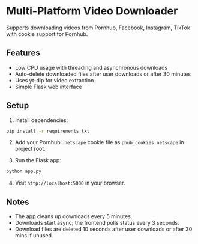 # Multi-Platform Video Downloader

Supports downloading videos from Pornhub, Facebook, Instagram, TikTok with cookie support for Pornhub.

## Features
- Low CPU usage with threading and asynchronous downloads
- Auto-delete downloaded files after user downloads or after 30 minutes
- Uses yt-dlp for video extraction
- Simple Flask web interface

## Setup

1. Install dependencies:

```bash
pip install -r requirements.txt
```

2. Add your Pornhub `.netscape` cookie file as `phub_cookies.netscape` in project root.

3. Run the Flask app:

```bash
python app.py
```

4. Visit `http://localhost:5000` in your browser.

## Notes

- The app cleans up downloads every 5 minutes.
- Downloads start async; the frontend polls status every 3 seconds.
- Download files are deleted 10 seconds after user downloads or after 30 mins if unused.